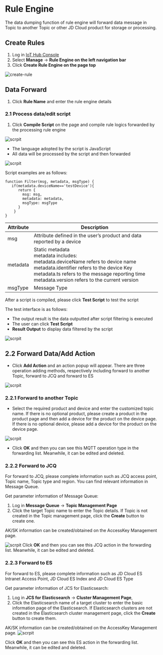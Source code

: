 # Rule Engine

The data dumping function of rule engine will forward data message in Topic to another Topic or other JD Cloud product for storage or processing.

## Create Rules

1. Log in [IoT Hub Console](https://iot-console.jdcloud.com/hub)
2. Select **Manage** -> **Rule Engine on the left navigation bar**
3. Click **Create Rule Engine on the page top**

![create-rule](../../../../../image/IoT/IoT-Hub/Create_Rule.png)

## Data Forward

1. Click **Rule Name** and enter the rule engine details

### 2.1 Process data/edit script

1. Click **Compile Script** on the page and compile rule logics forwarded by the processing rule engine

![scrpit](../../../../../image/IoT/IoT-Hub/Script-ProcessData.png)

- The language adopted by the script is JavaScript
- All data will be processed by the script and then forwarded

![scrpit](../../../../../image/IoT/IoT-Hub/Rule-Script.png)

Script examples are as follows:

```
function Filter(msg, metadata, msgType) {  		
   if(metadata.deviceName=='testDevice'){
      return { 							
        msg: msg,
        metadata: metadata,
        msgType: msgType
      }
    }
}									

```

| Attribute  | Description|
| ----- | ----- |
|msg| Attribute defined in the user’s product and data reported by a device|
|metadata| Static metadata<br>metadata includes:<br> metadata.deviceName refers to device name <br> metadata.identifier refers to the device Key <br> metadata.ts refers to the message reporting time  <br> metadata.version refers to the current version |
|msgType|Message Type |

After a script is compiled, please click **Test Script** to test the script

The test interface is as follows:

- The output result is the data outputted after script filtering is executed
- The user can click **Test Script**
- **Result Output** to display data filtered by the script

![scrpit](../../../../../image/IoT/IoT-Hub/Script-Testing.png)

## 2.2 Forward Data/Add Action

- Click **Add Action** and an action popup will appear. There are three operation adding methods, respectively including forward to another Topic, forward to JCQ and forward to ES

![scrpit](../../../../../image/IoT/IoT-Hub/Add-Action.png)

### 2.2.1 Forward to another Topic

- Select the required product and device and enter the customized topic name. If there is no optional product, please create a product in the product page and then add a device for the product on the device page. If there is no optional device, please add a device for the product on the device page.

![scrpit](../../../../../image/IoT/IoT-Hub/Add-Action-FW-Topic.png)

- Click **OK** and then you can see this MQTT operation type in the forwarding list. Meanwhile, it can be edited and deleted.

### 2.2.2 Forward to JCQ

For forward to JCQ, please complete information such as JCQ access point, Topic name, Topic type and region. You can find relevant information in Message Queue.

Get parameter information of Message Queue:
1. Log in **Message Queue** -> **Topic Management Page**
2. Click the target Topic name to enter the Topic details. If Topic is not created in the Topic management page, click the **Create** button to create one.

AK/SK information can be created/obtained on the AccessKey Management page.

![scrpit](../../../../../image/IoT/IoT-Hub/Add-Action-FW-JCQ.png)
Click **OK** and then you can see this JCQ action in the forwarding list. Meanwhile, it can be edited and deleted.


### 2.2.3 Forward to ES

For forward to ES, please complete information such as JD Cloud ES Intranet Access Point, JD Cloud ES Index and JD Cloud ES Type

Get parameter information of JCS for Elasticsearch:
1. Log in **JCS for Elasticsearch** -> **Cluster Management Page**,
2. Click the Elasticsearch name of a target cluster to enter the basic information page of the Elasticsearch. If Elasticsearch clusters are not created in the Elasticsearch cluster management page, click the **Create** button to create them.

AK/SK information can be created/obtained on the AccessKey Management page.
![scrpit](../../../../../image/IoT/IoT-Hub/Add-Action-FW-ES.png)

Click **OK** and then you can see this ES action in the forwarding list. Meanwhile, it can be edited and deleted.

